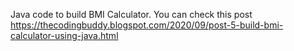 Java code to build BMI Calculator. You can check this post https://thecodingbuddy.blogspot.com/2020/09/post-5-build-bmi-calculator-using-java.html
